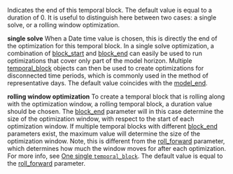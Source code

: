 Indicates the end of this temporal block. The default value is equal to a duration of 0. It is useful to distinguish here between two cases: a single solve, or a rolling window optimization.

**single solve**
When a Date time value is chosen, this is directly the end of the optimization for this temporal block. In a single solve optimization, a combination of [block\_start](@ref) and [block_end](@ref) can easily be used to run optimizations that cover only part of the model horizon. Multiple [temporal_block](@ref) objects can then be used to create optimizations for disconnected time periods, which is commonly used in the method of representative days. The default value coincides with the [model_end](@ref).

**rolling window optimization**
To create a temporal block that is rolling along with the optimization window, a rolling temporal block, a duration value should be chosen. The [block\_end](@ref) parameter will in this case determine the size of the optimization window, with respect to the start of each optimization window. If multiple temporal blocks with different [block\_end](@ref) parameters exist, the maximum value will determine the size of the optimization window. Note, this is different from the [roll_forward](@ref) parameter, which determines how much the window moves for after each optimization. For more info, see [One single `temporal_block`](@ref). The default value is equal to the [roll\_forward](@ref) parameter.
